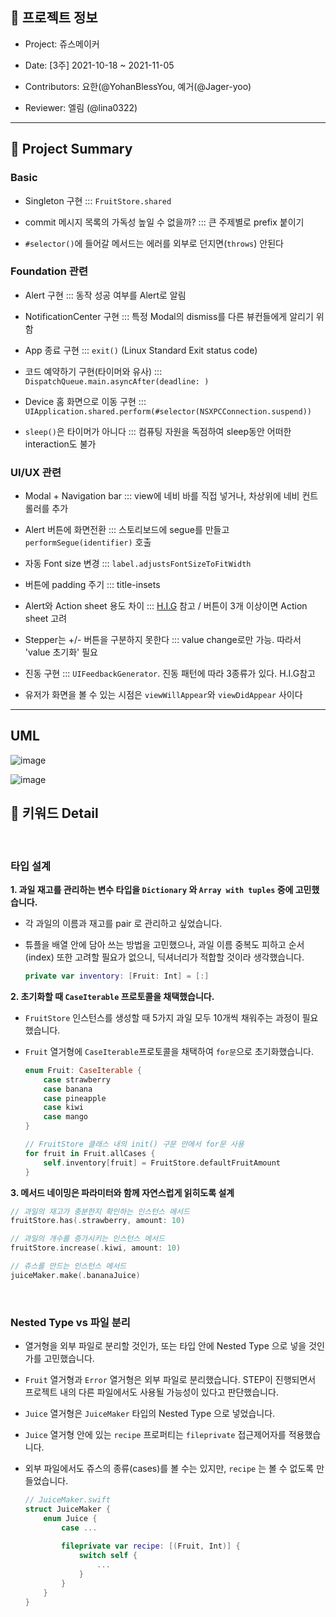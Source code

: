 ## 📝 프로젝트 정보

- Project: 쥬스메이커

- Date: [3주] 2021-10-18 ~ 2021-11-05

- Contributors: 요한(@YohanBlessYou, 예거(@Jager-yoo)

- Reviewer: 엘림 (@lina0322)

---

## 🔑 Project Summary
### Basic
- Singleton 구현 ::: `FruitStore.shared`

- commit 메시지 목록의 가독성 높일 수 없을까? ::: 큰 주제별로 prefix 붙이기

- `#selector()`에 들어갈 메서드는 에러를 외부로 던지면(`throws`) 안된다

### Foundation 관련
- Alert 구현 ::: 동작 성공 여부를 Alert로 알림

- NotificationCenter 구현 ::: 특정 Modal의 dismiss를 다른 뷰컨들에게 알리기 위함

- App 종료 구현 ::: `exit()` (Linux Standard Exit status code)

- 코드 예약하기 구현(타이머와 유사) ::: `DispatchQueue.main.asyncAfter(deadline: )`

- Device 홈 화면으로 이동 구현 ::: `UIApplication.shared.perform(#selector(NSXPCConnection.suspend))`

- `sleep()`은 타이머가 아니다 ::: 컴퓨팅 자원을 독점하여 sleep동안 어떠한 interaction도 불가


### UI/UX 관련
- Modal + Navigation bar ::: view에 네비 바를 직접 넣거나, 차상위에 네비 컨트롤러를 추가

- Alert 버튼에 화면전환 ::: 스토리보드에 segue를 만들고 `performSegue(identifier)` 호출

- 자동 Font size 변경 ::: `label.adjustsFontSizeToFitWidth`

- 버튼에 padding 주기 ::: title-insets

- Alert와 Action sheet 용도 차이 ::: [H.I.G](https://developer.apple.com/design/human-interface-guidelines/ios/views/alerts/) 참고 / 버튼이 3개 이상이면 Action sheet 고려

- Stepper는 +/- 버튼을 구분하지 못한다 ::: value change로만 가능. 따라서 'value 초기화' 필요

- 진동 구현 ::: `UIFeedbackGenerator`. 진동 패턴에 따라 3종류가 있다. H.I.G참고

- 유저가 화면을 볼 수 있는 시점은 `viewWillAppear`와 `viewDidAppear` 사이다

---

## UML
![image](https://user-images.githubusercontent.com/39155090/140614274-64ff2701-3288-44a2-bbdb-4603d60db4cf.png)

![image](https://user-images.githubusercontent.com/39155090/140614912-16c59b50-90d3-4ef7-89f2-f2099c054b4d.png)

## 🤔 키워드 Detail
<br>

### 타입 설계

**1. 과일 재고를 관리하는 변수 타입을 `Dictionary` 와 `Array with tuples` 중에 고민했습니다.**
- 각 과일의 이름과 재고를 pair 로 관리하고 싶었습니다.

- 튜플을 배열 안에 담아 쓰는 방법을 고민했으나, 과일 이름 중복도 피하고 순서(index) 또한 고려할 필요가 없으니, 딕셔너리가 적합할 것이라 생각했습니다.

    ```swift
    private var inventory: [Fruit: Int] = [:]
    ```
    


**2. 초기화할 때 `CaseIterable` 프로토콜을 채택했습니다.**

- `FruitStore` 인스턴스를 생성할 때 5가지 과일 모두 10개씩 채워주는 과정이 필요했습니다.

- `Fruit` 열거형에 `CaseIterable`프로토콜을 채택하여 `for문`으로 초기화했습니다.

    ```swift
    enum Fruit: CaseIterable {
        case strawberry
        case banana
        case pineapple
        case kiwi
        case mango
    }

    // FruitStore 클래스 내의 init() 구문 안에서 for문 사용
    for fruit in Fruit.allCases {
        self.inventory[fruit] = FruitStore.defaultFruitAmount
    }
    ```
  


**3. 메서드 네이밍은 파라미터와 함께 자연스럽게 읽히도록 설계**

```swift
// 과일의 재고가 충분한지 확인하는 인스턴스 메서드
fruitStore.has(.strawberry, amount: 10)

// 과일의 개수를 증가시키는 인스턴스 메서드
fruitStore.increase(.kiwi, amount: 10)

// 쥬스를 만드는 인스턴스 메서드
juiceMaker.make(.bananaJuice)
```

<br>

### Nested Type vs 파일 분리


- 열거형을 외부 파일로 분리할 것인가, 또는 타입 안에 Nested Type 으로 넣을 것인가를 고민했습니다.

- `Fruit` 열거형과 `Error` 열거형은 외부 파일로 분리했습니다. STEP이 진행되면서 프로젝트 내의 다른 파일에서도 사용될 가능성이 있다고 판단했습니다.

- `Juice` 열거형은 `JuiceMaker` 타입의 Nested Type 으로 넣었습니다.

- `Juice` 열거형 안에 있는 `recipe` 프로퍼티는 `fileprivate` 접근제어자를 적용했습니다.

- 외부 파일에서도 쥬스의 종류(cases)를 볼 수는 있지만, `recipe` 는 볼 수 없도록 만들었습니다.

    ```swift
    // JuiceMaker.swift
    struct JuiceMaker {
        enum Juice {
            case ...
            
            fileprivate var recipe: [(Fruit, Int)] {
                switch self {
                    ...
                }
            }
        }
    }
    ```
    
<br>

